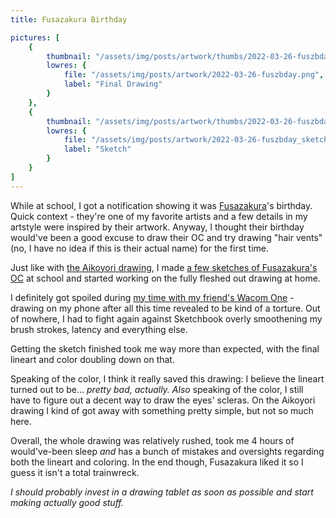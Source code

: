 ```yaml
---
title: Fusazakura Birthday

pictures: [
	{
		thumbnail: "/assets/img/posts/artwork/thumbs/2022-03-26-fuszbday.jpg",
		lowres: {
			file: "/assets/img/posts/artwork/2022-03-26-fuszbday.png",
			label: "Final Drawing"
		}
	},
	{
		thumbnail: "/assets/img/posts/artwork/thumbs/2022-03-26-fuszbday_sketch.jpg",
		lowres: {
			file: "/assets/img/posts/artwork/2022-03-26-fuszbday_sketch.png",
			label: "Sketch"
		}
	}
]
---
```

While at school, I got a notification showing it was [Fusazakura](https://twitter.com/fusazakura_)'s birthday.
Quick context - they're one of my favorite artists and a few details in my artstyle were inspired by their artwork.
Anyway, I thought their birthday would've been a good excuse to draw their OC and try drawing "hair vents" (no, I have no idea if this is their actual name) for the first time.

Just like with [the Aikoyori drawing](/artwork/2022-03-20-aikoyori), I made [a few sketches of Fusazakura's OC](/artwork/2022-03-26-fszmisc) at school and started working on the fully fleshed out drawing at home.

I definitely got spoiled during [my time with my friend's Wacom One](/blog/2022-03-15-wacomfxp1) - drawing on my phone after all this time revealed to be kind of a torture. Out of nowhere, I had to fight again against Sketchbook overly smoothening my brush strokes, latency and everything else.

Getting the sketch finished took me way more than expected, with the final lineart and color doubling down on that.

Speaking of the color, I think it really saved this drawing: I believe the lineart turned out to be... *pretty bad, actually.*
*Also* speaking of the color, I still have to figure out a decent way to draw the eyes' scleras. On the Aikoyori drawing I kind of got away with something pretty simple, but not so much here.

Overall, the whole drawing was relatively rushed, took me 4 hours of would've-been sleep *and* has a bunch of mistakes and oversights regarding both the lineart and coloring.
In the end though, Fusazakura liked it so I guess it isn't a total trainwreck.

*I should probably invest in a drawing tablet as soon as possible and start making actually good stuff.*